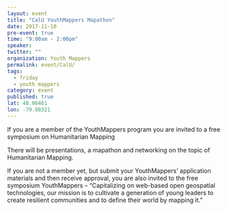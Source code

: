 ```yaml
---
layout: event
title: "CalU YouthMappers Mapathon"
date: 2017-11-10
pre-event: true
time: "9:00am - 2:00pm"
speaker: 
twitter: ""
organization: Youth Mappers
permalink: event/CalU/
tags: 
  - friday
  - youth mappers
category: event
published: true
lat: 40.06461
lon: -79.88321
---
```


If you are a member of the YouthMappers program you are invited to a free symposium on Humanitarian Mapping

There will be presentations, a mapathon and networking on the topic of Humanitarian Mapping. 

If you are not a member yet, but submit your YouthMappers’ application materials and then receive approval, you are also invited to the free symposium
YouthMappers – “Capitalizing on web-based open geospatial technologies, our mission is to cultivate a generation of young leaders to create resilient communities and to define their world by mapping it.”




 
